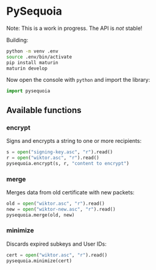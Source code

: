 # PySequoia

Note: This is a work in progress. The API is *not* stable!

Building:

```sh
python -m venv .env
source .env/bin/activate
pip install maturin
maturin develop
```

Now open the console with `python` and import the library:

```python
import pysequoia
```

## Available functions

### encrypt

Signs and encrypts a string to one or more recipients:

```python
s = open("signing-key.asc", "r").read()
r = open("wiktor.asc", "r").read()
pysequoia.encrypt(s, r, "content to encrypt")
```

### merge

Merges data from old certificate with new packets:

```python
old = open("wiktor.asc", "r").read()
new = open("wiktor-new.asc", "r").read()
pysequoia.merge(old, new)
```

### minimize

Discards expired subkeys and User IDs:

```python
cert = open("wiktor.asc", "r").read()
pysequoia.minimize(cert)
```
